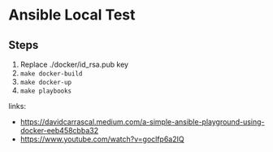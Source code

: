 # Ansible Local Test

## Steps

1. Replace ./docker/id_rsa.pub key
1. `make docker-build`
1. `make docker-up`
1. `make playbooks`

links: 
 * https://davidcarrascal.medium.com/a-simple-ansible-playground-using-docker-eeb458cbba32
 * https://www.youtube.com/watch?v=goclfp6a2IQ